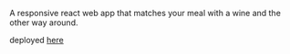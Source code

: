 A responsive react web app that matches your meal with a wine and the other way around.

deployed <a href="https://winexmeal.netlify.app/" target="_blank" >here</a>
